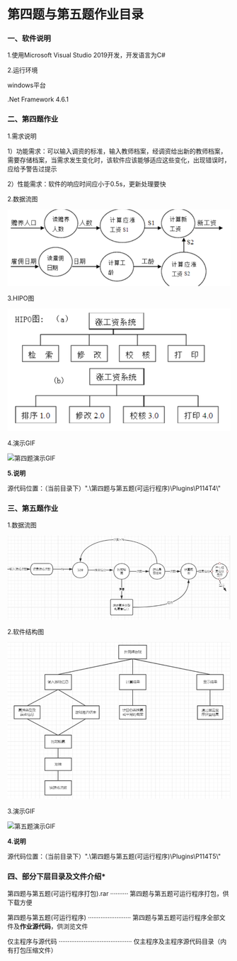 # 第四题与第五题作业目录

### 一、软件说明

1.使用Microsoft Visual Studio 2019开发，开发语言为C#

2.运行环境

windows平台

.Net Framework 4.6.1



### 二、第四题作业

1.需求说明

1）功能需求：可以输入调资的标准，输入教师档案，经调资给出新的教师档案，需要存储档案，当需求发生变化时，该软件应该能够适应这些变化，出现错误时，应给予警告过提示

2）性能需求：软件的响应时间应小于0.5s，更新处理要快



2.数据流图

![第四题数据流图](第四题数据流图.png)



3.HIPO图

![第四题HIPO图](第四题HIPO图.png)



4.演示GIF

![第四题演示GIF](第四题演示GIF.gif)



**5.说明**

源代码位置：（当前目录下）".\第四题与第五题(可运行程序)\Plugins\P114T4\\"

### 三、第五题作业

1.数据流图

![第五题数据流图](第五题数据流图.png)



2.软件结构图

![第五题软件结构图](第五题软件结构图.png)



3.演示GIF

![第五题演示GIF](第五题演示GIF.gif)



**4.说明**

源代码位置：（当前目录下）".\第四题与第五题(可运行程序)\Plugins\P114T5\\"



### 四、部分下层目录及文件介绍*

第四题与第五题(可运行程序打包).rar  ·········· 第四题与第五题可运行程序打包，供下载方便

第四题与第五题(可运行程序)  ························ 第四题与第五题可运行程序全部文件及**作业源代码**，供浏览文件

仅主程序与源代码  ········································· 仅主程序及主程序源代码目录（内有打包压缩文件）

